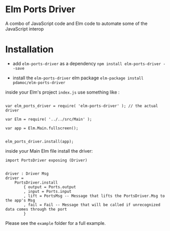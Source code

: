 # Elm Ports Driver

A combo of JavaScript code and Elm code to automate some of the JavaScript interop

# Installation 

- add `elm-ports-driver` as a dependency `npm install elm-ports-driver --save` 

- install the `elm-ports-driver` elm package `elm-package install pdamoc/elm-ports-driver`

inside your Elm's project `index.js` use something like :

``` 

var elm_ports_driver = require( 'elm-ports-driver' ); // the actual driver

var Elm = require( '../../src/Main' );

var app = Elm.Main.fullscreen();


elm_ports_driver.install(app);
```


inside your Main Elm file install the driver: 

```
import PortsDriver exposing (Driver)


driver : Driver Msg
driver =
    PortsDriver.install
        { output = Ports.output
        , input = Ports.input
        , lift = PortsMsg -- Message that lifts the PortsDriver.Msg to the app's Msg
        , fail = Fail -- Message that will be called if unrecognized data comes through the port
        }

```

Please see the `example` folder for a full example. 

